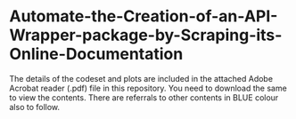 # Automate-the-Creation-of-an-API-Wrapper-package-by-Scraping-its-Online-Documentation

The details of the codeset and plots are included in the attached Adobe Acrobat reader (.pdf) file in this repository. 
You need to download the same to view the contents. There are referrals to other contents in BLUE colour also to follow.
